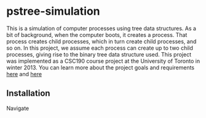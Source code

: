 # pstree-simulation
This is a simulation of computer processes using tree data structures. As a bit of background, when the computer boots, it creates a process. That process creates child processes, which in turn create child processes, and so on. In this project, we assume each process can create up to two child processes, giving rise to the binary tree data structure used.
This project was implemented as a CSC190 course project at the University of Toronto in winter 2013. You can learn more about the project goals and requirements [here](http://www.cs.toronto.edu/~patitsas/cs190/lab5.html) and [here](http://www.cs.toronto.edu/~patitsas/cs190/lab6.html)

## Installation
Navigate
